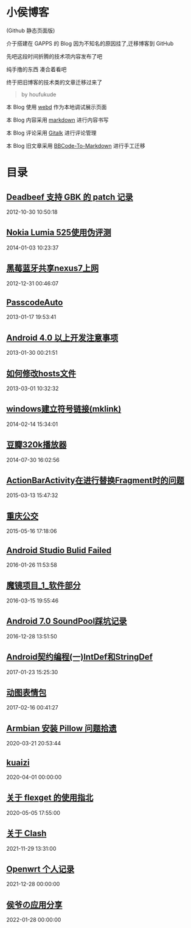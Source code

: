 # 小侯博客 

(Github 静态页面版)

介于搭建在 GAPPS 的 Blog 因为不知名的原因挂了,迁移博客到 GitHub

先吧这段时间折腾的技术项内容发布了吧

纯手撸的东西 凑合着看吧

终于把旧博客的技术类的文章迁移过来了

>by houfukude

本 Blog 使用 [webd](https://gwgw.ga/fidx.html#/webd/) 作为本地调试展示页面

本 Blog 内容采用 [markdown](https://markdown.com.cn/basic-syntax/) 进行内容书写

本 Blog 评论采用 [Gitalk](https://github.com/gitalk/gitalk) 进行评论管理

本 Blog 旧文章采用 [BBCode-To-Markdown](https://jondum.github.io/BBCode-To-Markdown-Converter/) 进行手工迁移 

# 目录

## [Deadbeef 支持 GBK 的 patch 记录](index.html?p=deadbeef_patch)
2012-10-30 10:50:18

## [Nokia Lumia 525使用伪评测](index.html?p=Lumia525)
2014-01-03 10:23:37

## [黑莓蓝牙共享nexus7上网](index.html?p=BB_bluetooth_tethering)
2012-12-31 00:46:07
## [PasscodeAuto](index.html?p=PasscodeAuto)
2013-01-17 19:53:41

## [Android 4.0 以上开发注意事项](index.html?p=Android-4.0-dev-issue)
2013-01-30 00:21:51

## [如何修改hosts文件](index.html?p=how-to-modify-hosts)
2013-03-01 10:32:32

## [windows建立符号链接(mklink)](index.html?p=windows_mklink)
2014-02-14 15:34:01

## [豆瓣320k播放器](index.html?p=Douban320K.py)
2014-07-30 16:02:56

## [ActionBarActivity在进行替换Fragment时的问题](index.html?p=ABA_to_Fragment)
2015-03-13 15:47:32

## [重庆公交](index.html?p=CQBUS)
2015-05-16 17:18:06

## [Android Studio Bulid Failed](index.html?p=AS_build_faild)
2016-01-26 11:53:58

## [魔镜项目_1_软件部分](index.html?p=MagicMirror_1)
2016-03-15 19:55:46

## [Android 7.0 SoundPool踩坑记录](index.html?p=Android_7.0_SoundPool)
2016-12-28 13:51:50

## [Android契约编程(一)IntDef和StringDef](index.html?p=Android_DbC_1)
2017-01-23 15:25:30

## [动图表情包](index.html?p=PictureFight)
2017-02-16 00:41:27

## [Armbian 安装 Pillow 问题拾遗](index.html?p=armbian-install-pillow)
2020-03-21 20:53:44

## [kuaizi](index.html?p=kuaizi)
2020-04-01 00:00:00

## [关于 flexget 的使用指北](index.html?p=flexget)
2020-05-05 17:55:00

## [关于 Clash](index.html?p=clash)
2021-11-29 13:31:00

## [Openwrt 个人记录](index.html?p=openwrt)
2021-12-28 00:00:00

## [侯爷の应用分享](index.html?p=repomaker)
2022-01-28 00:00:00




